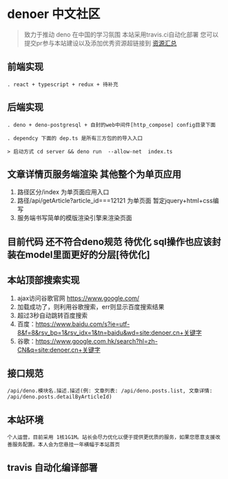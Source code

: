 # denoer 中文社区

> 致力于推动 deno 在中国的学习氛围
> 本站采用travis.ci自动化部署
> 您可以提交pr参与本站建设以及添加优秀资源超链接到 [资源汇总](https://deno.cn/new)


## 前端实现

    . react + typescript + redux + 待补充

## 后端实现

    . deno + deno-postgresql + 自封的web中间件[http_compose] config目录下面

    . dependcy 下面的 dep.ts 是所有三方包的的导入入口

    > 启动方式 cd server && deno run  --allow-net  index.ts

## 文章详情页服务端渲染 其他整个为单页应用

1. 路径区分/index 为单页面应用入口
2. 路径/api/getArticle?article_id===12121 为单页面 暂定jquery+html+css编写
3. 服务端书写简单的模版渲染引擎来渲染页面

## 目前代码 还不符合deno规范 待优化 sql操作也应该封装在model里面更好的分层[待优化]

## 本站顶部搜索实现
   1. ajax访问谷歌官网 https://www.google.com/
   2. 加载成功了，则利用谷歌搜索，err则显示百度搜索结果 
   3. 超过3秒自动跳转百度搜索
   4. 百度：https://www.baidu.com/s?ie=utf-8&f=8&rsv_bp=1&rsv_idx=1&tn=baidu&wd=site:denoer.cn+关键字
   5. 谷歌：https://www.google.com.hk/search?hl=zh-CN&q=site:denoer.cn+关键字

## 接口规范

    /api/deno.模块名.描述.描述(例: 文章列表: /api/deno.posts.list, 文章详情: /api/deno.posts.detailByArticleId)

## 本站环境
    个人运营，目前采用 1核1G1M。站长会尽力优化以便于提供更优质的服务，如果您愿意支援改善服务配置。本人会为您悬挂一年横幅于本站首页

## travis 自动化编译部署
